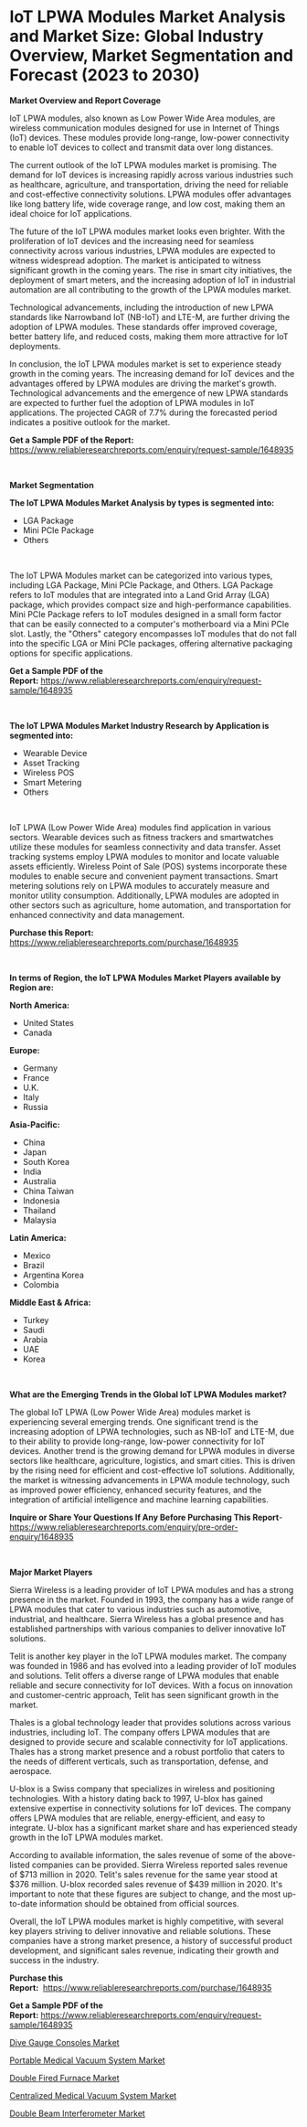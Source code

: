 <p><h1>IoT LPWA Modules Market Analysis and Market Size: Global Industry Overview, Market Segmentation and Forecast (2023 to 2030)</h1></p><p><strong>Market Overview and Report Coverage</strong></p>
<p><p>IoT LPWA modules, also known as Low Power Wide Area modules, are wireless communication modules designed for use in Internet of Things (IoT) devices. These modules provide long-range, low-power connectivity to enable IoT devices to collect and transmit data over long distances.</p><p>The current outlook of the IoT LPWA modules market is promising. The demand for IoT devices is increasing rapidly across various industries such as healthcare, agriculture, and transportation, driving the need for reliable and cost-effective connectivity solutions. LPWA modules offer advantages like long battery life, wide coverage range, and low cost, making them an ideal choice for IoT applications.</p><p>The future of the IoT LPWA modules market looks even brighter. With the proliferation of IoT devices and the increasing need for seamless connectivity across various industries, LPWA modules are expected to witness widespread adoption. The market is anticipated to witness significant growth in the coming years. The rise in smart city initiatives, the deployment of smart meters, and the increasing adoption of IoT in industrial automation are all contributing to the growth of the LPWA modules market.</p><p>Technological advancements, including the introduction of new LPWA standards like Narrowband IoT (NB-IoT) and LTE-M, are further driving the adoption of LPWA modules. These standards offer improved coverage, better battery life, and reduced costs, making them more attractive for IoT deployments.</p><p>In conclusion, the IoT LPWA modules market is set to experience steady growth in the coming years. The increasing demand for IoT devices and the advantages offered by LPWA modules are driving the market's growth. Technological advancements and the emergence of new LPWA standards are expected to further fuel the adoption of LPWA modules in IoT applications. The projected CAGR of 7.7% during the forecasted period indicates a positive outlook for the market.</p></p>
<p><strong>Get a Sample PDF of the Report:</strong> <a href="https://www.reliableresearchreports.com/enquiry/request-sample/1648935">https://www.reliableresearchreports.com/enquiry/request-sample/1648935</a></p>
<p>&nbsp;</p>
<p><strong>Market Segmentation</strong></p>
<p><strong>The IoT LPWA Modules Market Analysis by types is segmented into:</strong></p>
<p><ul><li>LGA Package</li><li>Mini PCIe Package</li><li>Others</li></ul></p>
<p>&nbsp;</p>
<p><p>The IoT LPWA Modules market can be categorized into various types, including LGA Package, Mini PCIe Package, and Others. LGA Package refers to IoT modules that are integrated into a Land Grid Array (LGA) package, which provides compact size and high-performance capabilities. Mini PCIe Package refers to IoT modules designed in a small form factor that can be easily connected to a computer's motherboard via a Mini PCIe slot. Lastly, the "Others" category encompasses IoT modules that do not fall into the specific LGA or Mini PCIe packages, offering alternative packaging options for specific applications.</p></p>
<p><strong>Get a Sample PDF of the Report:</strong>&nbsp;<a href="https://www.reliableresearchreports.com/enquiry/request-sample/1648935">https://www.reliableresearchreports.com/enquiry/request-sample/1648935</a></p>
<p>&nbsp;</p>
<p><strong>The IoT LPWA Modules Market Industry Research by Application is segmented into:</strong></p>
<p><ul><li>Wearable Device</li><li>Asset Tracking</li><li>Wireless POS</li><li>Smart Metering</li><li>Others</li></ul></p>
<p>&nbsp;</p>
<p><p>IoT LPWA (Low Power Wide Area) modules find application in various sectors. Wearable devices such as fitness trackers and smartwatches utilize these modules for seamless connectivity and data transfer. Asset tracking systems employ LPWA modules to monitor and locate valuable assets efficiently. Wireless Point of Sale (POS) systems incorporate these modules to enable secure and convenient payment transactions. Smart metering solutions rely on LPWA modules to accurately measure and monitor utility consumption. Additionally, LPWA modules are adopted in other sectors such as agriculture, home automation, and transportation for enhanced connectivity and data management.</p></p>
<p><strong>Purchase this Report:</strong>&nbsp; <a href="https://www.reliableresearchreports.com/purchase/1648935">https://www.reliableresearchreports.com/purchase/1648935</a></p>
<p>&nbsp;</p>
<p><strong>In terms of Region, the IoT LPWA Modules Market Players available by Region are:</strong></p>
<p>
    <p> <strong> North America: </strong>
        <ul>
            <li>United States</li>
            <li>Canada</li>
        </ul>
        </p> 
    <p> <strong> Europe: </strong>
        <ul>
            <li>Germany</li>
            <li>France</li>
            <li>U.K.</li>
            <li>Italy</li>
            <li>Russia</li>
        </ul>
        </p> 
    <p> <strong> Asia-Pacific: </strong>
        <ul>
            <li>China</li>
            <li>Japan</li>
            <li>South Korea</li>
            <li>India</li>
            <li>Australia</li>
            <li>China Taiwan</li>
            <li>Indonesia</li>
            <li>Thailand</li>
            <li>Malaysia</li>
        </ul>
        </p> 
    <p> <strong> Latin America: </strong>
        <ul>
            <li>Mexico</li>
            <li>Brazil</li>
            <li>Argentina Korea</li>
            <li>Colombia</li>
        </ul>
        </p> 
    <p> <strong> Middle East & Africa: </strong>
        <ul>
            <li>Turkey</li>
            <li>Saudi</li>
            <li>Arabia</li>
            <li>UAE</li>
            <li>Korea</li>
        </ul>
    </p>
    </p>
<p>&nbsp;</p>
<p><strong>What are the Emerging Trends in the Global IoT LPWA Modules market?</strong></p>
<p><p>The global IoT LPWA (Low Power Wide Area) modules market is experiencing several emerging trends. One significant trend is the increasing adoption of LPWA technologies, such as NB-IoT and LTE-M, due to their ability to provide long-range, low-power connectivity for IoT devices. Another trend is the growing demand for LPWA modules in diverse sectors like healthcare, agriculture, logistics, and smart cities. This is driven by the rising need for efficient and cost-effective IoT solutions. Additionally, the market is witnessing advancements in LPWA module technology, such as improved power efficiency, enhanced security features, and the integration of artificial intelligence and machine learning capabilities.</p></p>
<p><strong>Inquire or Share Your Questions If Any Before Purchasing This Report</strong>- <a href="https://www.reliableresearchreports.com/enquiry/pre-order-enquiry/1648935">https://www.reliableresearchreports.com/enquiry/pre-order-enquiry/1648935</a></p>
<p>&nbsp;</p>
<p><strong>Major Market Players</strong></p>
<p><p>Sierra Wireless is a leading provider of IoT LPWA modules and has a strong presence in the market. Founded in 1993, the company has a wide range of LPWA modules that cater to various industries such as automotive, industrial, and healthcare. Sierra Wireless has a global presence and has established partnerships with various companies to deliver innovative IoT solutions.</p><p>Telit is another key player in the IoT LPWA modules market. The company was founded in 1986 and has evolved into a leading provider of IoT modules and solutions. Telit offers a diverse range of LPWA modules that enable reliable and secure connectivity for IoT devices. With a focus on innovation and customer-centric approach, Telit has seen significant growth in the market.</p><p>Thales is a global technology leader that provides solutions across various industries, including IoT. The company offers LPWA modules that are designed to provide secure and scalable connectivity for IoT applications. Thales has a strong market presence and a robust portfolio that caters to the needs of different verticals, such as transportation, defense, and aerospace.</p><p>U-blox is a Swiss company that specializes in wireless and positioning technologies. With a history dating back to 1997, U-blox has gained extensive expertise in connectivity solutions for IoT devices. The company offers LPWA modules that are reliable, energy-efficient, and easy to integrate. U-blox has a significant market share and has experienced steady growth in the IoT LPWA modules market.</p><p>According to available information, the sales revenue of some of the above-listed companies can be provided. Sierra Wireless reported sales revenue of $713 million in 2020. Telit's sales revenue for the same year stood at $376 million. U-blox recorded sales revenue of $439 million in 2020. It's important to note that these figures are subject to change, and the most up-to-date information should be obtained from official sources.</p><p>Overall, the IoT LPWA modules market is highly competitive, with several key players striving to deliver innovative and reliable solutions. These companies have a strong market presence, a history of successful product development, and significant sales revenue, indicating their growth and success in the industry.</p></p>
<p><strong>Purchase this Report:</strong>&nbsp;&nbsp;<a href="https://www.reliableresearchreports.com/purchase/1648935">https://www.reliableresearchreports.com/purchase/1648935</a></p>
<p></p>
<p><strong>Get a Sample PDF of the Report:</strong>&nbsp;<a href="https://www.reliableresearchreports.com/enquiry/request-sample/1648935">https://www.reliableresearchreports.com/enquiry/request-sample/1648935</a></p>
<p><p><a href="https://www.linkedin.com/pulse/dive-gauge-consoles-market-research-report-unlocks-analysis/">Dive Gauge Consoles Market</a></p><p><a href="https://medium.com/@ishankishanrp23/portable-medical-vacuum-system-market-share-evolution-and-market-growth-trends-2023-2030-5100239842c3">Portable Medical Vacuum System Market</a></p><p><a href="https://www.linkedin.com/pulse/double-fired-furnace-market-size-2023-2030/">Double Fired Furnace Market</a></p><p><a href="https://medium.com/@subhamgillrp23/centralized-medical-vacuum-system-market-insights-into-market-cagr-market-trends-and-growth-6d4a195d4612">Centralized Medical Vacuum System Market</a></p><p><a href="https://www.linkedin.com/pulse/double-beam-interferometer-market-size-share-global/">Double Beam Interferometer Market</a></p></p>